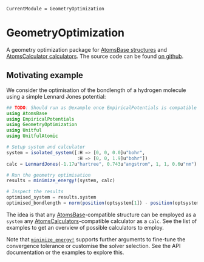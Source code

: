 ```@meta
CurrentModule = GeometryOptimization
```

# GeometryOptimization

A geometry optimization package for
[AtomsBase structures](https://github.com/JuliaMolSim/AtomsBase.jl)
and [AtomsCalculator calculators](https://github.com/JuliaMolSim/AtomsCalculators.jl).
The source code can be found [on github](https://github.com/JuliaMolSim/GeometryOptimization.jl).

## Motivating example

We consider the optimisation of the bondlength of a hydrogen
molecule using a simple Lennard Jones potential:

```julia
## TODO: Should run as @example once EmpiricalPotentials is compatible
using AtomsBase
using EmpiricalPotentials
using GeometryOptimization
using Unitful
using UnitfulAtomic

# Setup system and calculator
system = isolated_system([:H => [0, 0, 0.0]u"bohr",
                          :H => [0, 0, 1.9]u"bohr"])
calc = LennardJones(-1.17u"hartree", 0.743u"angstrom", 1, 1, 0.6u"nm")

# Run the geometry optimisation
results = minimize_energy!(system, calc)

# Inspect the results
optimised_system = results.system
optimised_bondlength = norm(position(optsystem[1]) - position(optsystem[2]))
```

The idea is that
any [AtomsBase](https://github.com/JuliaMolSim/AtomsBase.jl)-compatible
structure can be employed as a `system`
any [AtomsCalculators](https://github.com/JuliaMolSim/AtomsCalculators.jl)-compatible
calculator as a `calc`. See the list of examples to get an overview of possible
calculators to employ.

Note that [`minimize_energy!`](@ref) supports further arguments to fine-tune the
convergence tolerance or customise the solver selection.
See the API documentation or the examples to explore this.
